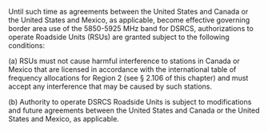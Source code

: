 Until such time as agreements between the United States and Canada or the United States and Mexico, as applicable, become effective governing border area use of the 5850-5925 MHz band for DSRCS, authorizations to operate Roadside Units (RSUs) are granted subject to the following conditions:

(a) RSUs must not cause harmful interference to stations in Canada or Mexico that are licensed in accordance with the international table of frequency allocations for Region 2 (see § 2.106 of this chapter) and must accept any interference that may be caused by such stations.

(b) Authority to operate DSRCS Roadside Units is subject to modifications and future agreements between the United States and Canada or the United States and Mexico, as applicable.

